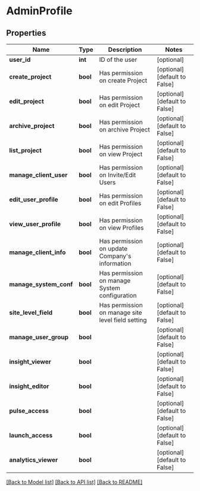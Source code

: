 # AdminProfile

## Properties
Name | Type | Description | Notes
------------ | ------------- | ------------- | -------------
**user_id** | **int** | ID of the user | [optional] 
**create_project** | **bool** | Has permission on create Project | [optional] [default to False]
**edit_project** | **bool** | Has permission on edit Project | [optional] [default to False]
**archive_project** | **bool** | Has permission on archive Project | [optional] [default to False]
**list_project** | **bool** | Has permission on view Project | [optional] [default to False]
**manage_client_user** | **bool** | Has permission on Invite/Edit Users | [optional] [default to False]
**edit_user_profile** | **bool** | Has permission on edit Profiles | [optional] [default to False]
**view_user_profile** | **bool** | Has permission on view Profiles | [optional] [default to False]
**manage_client_info** | **bool** | Has permission on update Company&#39;s information | [optional] [default to False]
**manage_system_conf** | **bool** | Has permission on manage System configuration | [optional] [default to False]
**site_level_field** | **bool** | Has permission on manage site level field setting | [optional] [default to False]
**manage_user_group** | **bool** |  | [optional] [default to False]
**insight_viewer** | **bool** |  | [optional] [default to False]
**insight_editor** | **bool** |  | [optional] [default to False]
**pulse_access** | **bool** |  | [optional] [default to False]
**launch_access** | **bool** |  | [optional] [default to False]
**analytics_viewer** | **bool** |  | [optional] [default to False]

[[Back to Model list]](../README.md#documentation-for-models) [[Back to API list]](../README.md#documentation-for-api-endpoints) [[Back to README]](../README.md)


